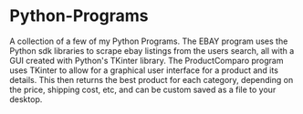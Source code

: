 # Python-Programs
A collection of a few of my Python Programs.
The EBAY program uses the Python sdk libraries to scrape ebay listings from the users search, all with a GUI created with Python's TKinter library.
The ProductComparo program uses TKinter to allow for a graphical user interface for a product and its details. This then returns the best product for each category, depending on the price, shipping cost, etc,  and can be custom saved as a file to your desktop.
